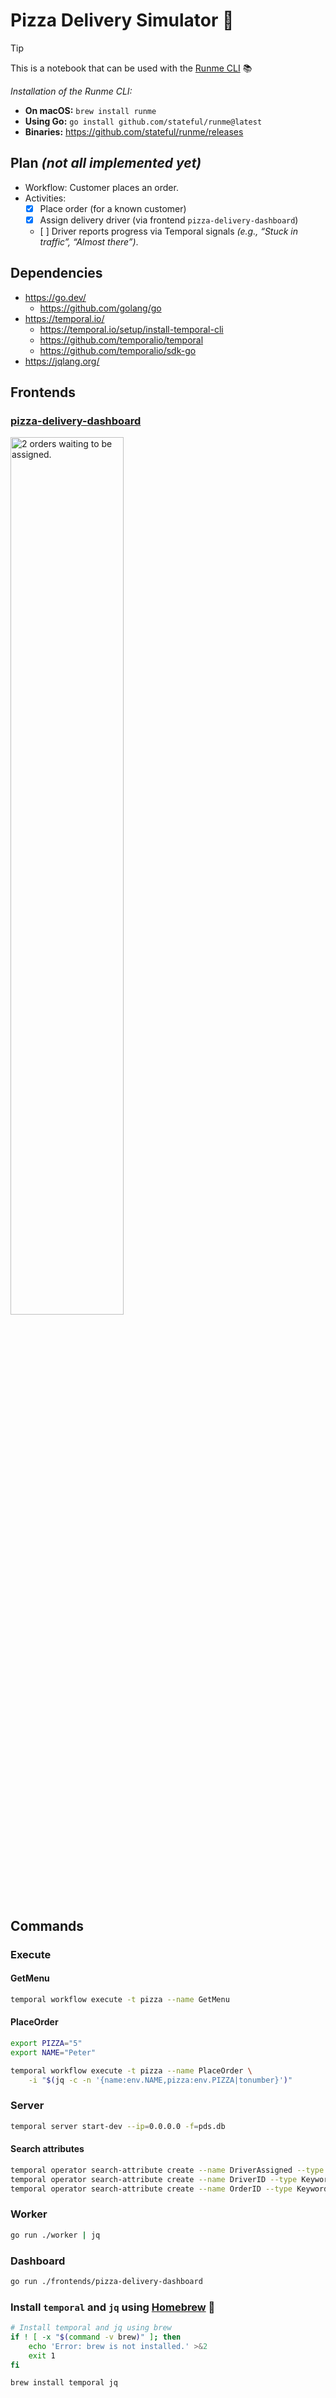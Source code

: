 # Pizza Delivery Simulator 🍕

> [!Tip]
> This is a notebook that can be used with the [Runme CLI](https://docs.runme.dev/installation/cli) 📚
>
> _Installation of the Runme CLI:_
>   - **On macOS:** `brew install runme`
>   - **Using Go:** `go install github.com/stateful/runme@latest`
>   - **Binaries:** <https://github.com/stateful/runme/releases>

## Plan _(not all implemented yet)_

- Workflow: Customer places an order.
- Activities:
    - [x] Place order (for a known customer)
    - [x] Assign delivery driver (via frontend `pizza-delivery-dashboard`)
    - [ ] Driver reports progress via Temporal signals _(e.g., “Stuck in traffic”, “Almost there”)_.

## Dependencies

- https://go.dev/
    - https://github.com/golang/go
- https://temporal.io/
    - https://temporal.io/setup/install-temporal-cli
    - https://github.com/temporalio/temporal
    - https://github.com/temporalio/sdk-go
- https://jqlang.org/

## Frontends

### [pizza-delivery-dashboard](/frontends/pizza-delivery-dashboard)

<img src="https://assets.c7.se/imgur/pAU36FB.png" width="60%" alt="2 orders waiting to be assigned." />

## Commands

### Execute

#### GetMenu

```sh { name=get-menu excludeFromRunAll=true }
temporal workflow execute -t pizza --name GetMenu
```

#### PlaceOrder

```sh { name=place-order }
export PIZZA="5"
export NAME="Peter"

temporal workflow execute -t pizza --name PlaceOrder \
    -i "$(jq -c -n '{name:env.NAME,pizza:env.PIZZA|tonumber}')"
```

### Server

```sh { name=temporal-dev-server }
temporal server start-dev --ip=0.0.0.0 -f=pds.db
```

#### Search attributes

```sh { name=temporal-create-search-attributes }
temporal operator search-attribute create --name DriverAssigned --type Bool
temporal operator search-attribute create --name DriverID --type Keyword
temporal operator search-attribute create --name OrderID --type Keyword
```

### Worker

```sh { name=worker }
go run ./worker | jq
```

### Dashboard

```sh { name=dashboard }
go run ./frontends/pizza-delivery-dashboard
```

### Install `temporal` and `jq` using [Homebrew](https://brew.sh/) 🍏

```sh { name=brew-install excludeFromRunAll=true }
# Install temporal and jq using brew
if ! [ -x "$(command -v brew)" ]; then
    echo 'Error: brew is not installed.' >&2
    exit 1
fi

brew install temporal jq
```
